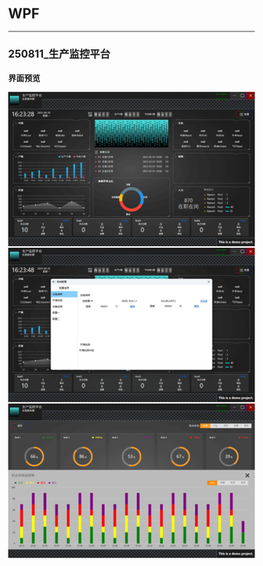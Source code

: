 # WPF

---

## 250811_生产监控平台

### 界面预览

![](\250811_生产监控平台\PixPin_2025-09-29_16-23-33.png)
![](\250811_生产监控平台\PixPin_2025-09-29_16-23-50.png)
![](\250811_生产监控平台\PixPin_2025-09-29_16-24-03.png)